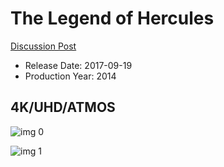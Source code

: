 # The Legend of Hercules

[Discussion Post](https://www.avsforum.com/threads/bass-eq-for-filtered-movies.2995212/post-59884404)

* Release Date: 2017-09-19
* Production Year: 2014

## 4K/UHD/ATMOS

![img 0](https://i.imgur.com/RHGEF2R.jpg)

![img 1](https://i.imgur.com/kRs9tXz.png)

